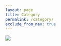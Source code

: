 ```yaml
---
layout: page
title: Category
permalink: /category/
exclude_from_nav: true
---
```


<img src="https://avatars2.githubusercontent.com/u/8794792?v=3&s=180">

<br>
   


